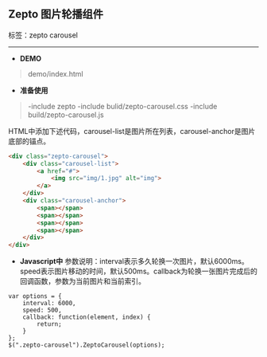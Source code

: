 ## Zepto 图片轮播组件

标签：zepto carousel 

---
 - **DEMO**
>demo/index.html

 - **准备使用**

>-include zepto
>-include bulid/zepto-carousel.css 
>-include build/zepto-carousel.js

HTML中添加下述代码，carousel-list是图片所在列表，carousel-anchor是图片底部的锚点。

``` html
<div class="zepto-carousel">
    <div class="carousel-list">
        <a href="#">
            <img src="img/1.jpg" alt="img">
        </a>
    </div>
    <div class="carousel-anchor">
        <span></span>
        <span></span>
        <span></span>
        <span></span>
    </div>
</div>
```
 - **Javascript中**
参数说明：interval表示多久轮换一次图片，默认6000ms。speed表示图片移动的时间，默认500ms。callback为轮换一张图片完成后的回调函数，参数为当前图片和当前索引。
```
var options = {
    interval: 6000,
    speed: 500,
    callback: function(element, index) {
        return;
    }
};
$(".zepto-carousel").ZeptoCarousel(options);
```